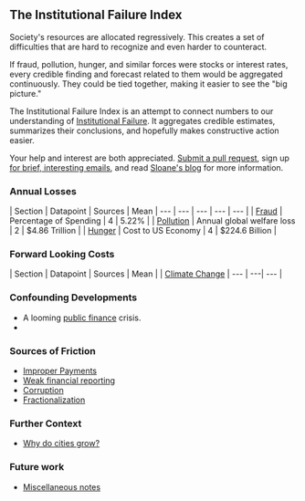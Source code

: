 ## The Institutional Failure Index

Society's resources are allocated regressively. This creates a set of difficulties that are hard to recognize and even harder to counteract.

If fraud, pollution, hunger, and similar forces were stocks or interest rates, every credible finding and forecast related to them would be aggregated continuously. They could be tied together, making it easier to see the "big picture."

The Institutional Failure Index is an attempt to connect numbers to our understanding of [Institutional Failure](institutionalfailure.md). It aggregates credible estimates, summarizes their conclusions, and hopefully makes constructive action easier. 

Your help and interest are both appreciated. [Submit a pull request](https://github.com/srvo/failure/pulls), sign up [for brief, interesting emails](http://eepurl.com/c-hM25), and read [Sloane's blog](http://srvo.org/) for more information. 

### Annual Losses

| Section | Datapoint | Sources | Mean 
| --- | --- | --- | --- | --- |
| [Fraud](fraud.md) | Percentage of Spending | 4 | 5.22% |
| [Pollution](pollution.md) | Annual global welfare loss | 2 | $4.86 Trillion |
| [Hunger](hunger.md) | Cost to US Economy | 4 | $224.6 Billion |

### Forward Looking Costs

| Section | Datapoint | Sources | Mean |
| [Climate Change](climate.md) | --- | ---| --- |

### Confounding Developments

* A looming [public finance](publicfinance.md) crisis.
*    

### Sources of Friction

* [Improper Payments](improper.md)
* [Weak financial reporting](reporting.md)
* [Corruption](corruption.md)
* [Fractionalization](fractionalization.md)

### Further Context 

* [Why do cities grow?](growth.md)

### Future work

* [Miscellaneous notes](misc.md)

